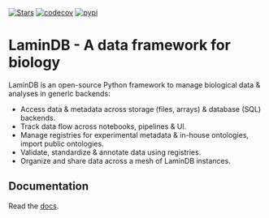 [![Stars](https://img.shields.io/github/stars/laminlabs/lamindb?logo=GitHub&color=yellow)](https://github.com/laminlabs/lamindb)
[![codecov](https://codecov.io/gh/laminlabs/lamindb/branch/main/graph/badge.svg?token=VKMRJ7OWR3)](https://codecov.io/gh/laminlabs/lamindb)
[![pypi](https://img.shields.io/pypi/v/lamindb?color=blue&label=pypi%20package)](https://pypi.org/project/lamindb)

# LaminDB - A data framework for biology

LaminDB is an open-source Python framework to manage biological data & analyses in generic backends:

- Access data & metadata across storage (files, arrays) & database (SQL) backends.
- Track data flow across notebooks, pipelines & UI.
- Manage registries for experimental metadata & in-house ontologies, import public ontologies.
- Validate, standardize & annotate data using registries.
- Organize and share data across a mesh of LaminDB instances.

## Documentation

Read the [docs](https://lamin.ai/docs).
